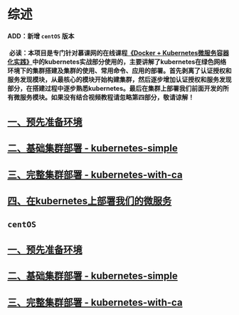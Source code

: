 # 综述

#### ADD：新增 `centOS` 版本

  **必读：本项目是专门针对慕课网的在线课程[《Docker + Kubernetes微服务容器化实践》][5]中的kubernetes实战部分使用的，主要讲解了kubernetes在绿色网络环境下的集群搭建及集群的使用、常用命令、应用的部署。首先剥离了认证授权和服务发现模块，从最核心的模块开始构建集群，然后逐步增加认证授权和服务发现部分，在搭建过程中逐步熟悉kubernetes。最后在集群上部署我们前面开发的所有微服务模块。如果没有结合视频教程请忽略第四部分，敬请谅解！**

## [一、预先准备环境][1]
## [二、基础集群部署 - kubernetes-simple][2]
## [三、完整集群部署 - kubernetes-with-ca][3]
## [四、在kubernetes上部署我们的微服务][4]



## `centOS`

## [一、预先准备环境][6]
## [二、基础集群部署 - kubernetes-simple][7]
## [三、完整集群部署 - kubernetes-with-ca][8]




[1]: https://github.com/liuyi01/kubernetes-starter/tree/master/docs/1-pre.md
[2]: https://github.com/liuyi01/kubernetes-starter/tree/master/docs/2-kubernetes-simple.md
[3]: https://github.com/liuyi01/kubernetes-starter/tree/master/docs/3-kubernetes-with-ca.md
[4]: https://github.com/liuyi01/kubernetes-starter/tree/master/docs/4-microservice-deploy.md
[5]: https://coding.imooc.com/class/198.html
[6]: https://github.com/photowey/kubernetes-starter/tree/master/docs/centos/1-pre.md
[7]: https://github.com/photowey/kubernetes-starter/tree/master/docs/centos/2-kubernetes-simple.md
[8]: https://github.com/photowey/kubernetes-starter/tree/master/docs/centos/3-kubernetes-with-ca.md
